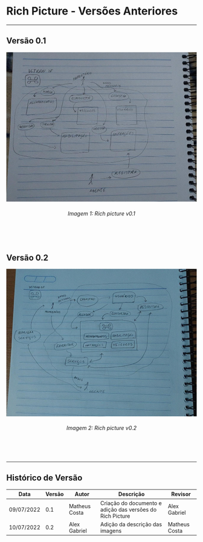 # Rich Picture - Versões Anteriores
***

## Versão 0.1
<img src="\images\richpictures\richpictureM.jpeg"/>
<h6 align = "center">Imagem 1: Rich picture v0.1</h6>
<br></br>

## Versão 0.2
<img src="\images\richpictures\richpictureM2.jpeg"/>
<h6 align = "center">Imagem 2: Rich picture v0.2</h6>
<br></br>


***
## Histórico de Versão

| Data | Versão | Autor | Descrição | Revisor |
| ---- | ---- | ---- | ---- | ---- |
| 09/07/2022 | 0.1 | Matheus Costa | Criação do documento e adição das versões do Rich Picture | Alex Gabriel |
| 10/07/2022 | 0.2 | Alex Gabriel | Adição da descrição das imagens | Matheus Costa  |
